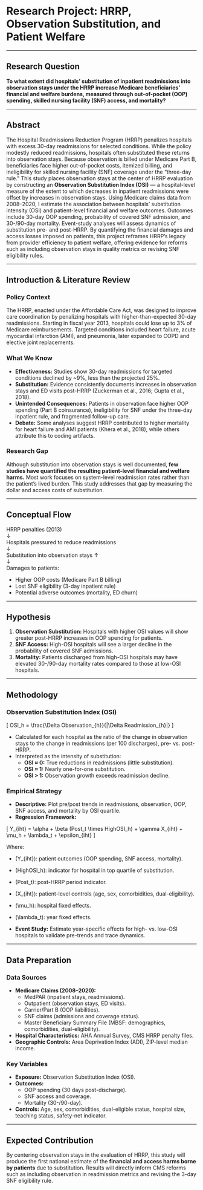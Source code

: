 # Research Project: HRRP, Observation Substitution, and Patient Welfare

---

## Research Question
**To what extent did hospitals’ substitution of inpatient readmissions into observation stays under the HRRP increase Medicare beneficiaries’ financial and welfare burdens, measured through out-of-pocket (OOP) spending, skilled nursing facility (SNF) access, and mortality?**

---

## Abstract
The Hospital Readmissions Reduction Program (HRRP) penalizes hospitals with excess 30-day readmissions for selected conditions. While the policy modestly reduced readmissions, hospitals often substituted these returns into observation stays. Because observation is billed under Medicare Part B, beneficiaries face higher out-of-pocket costs, itemized billing, and ineligibility for skilled nursing facility (SNF) coverage under the “three-day rule.” This study places observation stays at the center of HRRP evaluation by constructing an **Observation Substitution Index (OSI)** — a hospital-level measure of the extent to which decreases in inpatient readmissions were offset by increases in observation stays. Using Medicare claims data from 2008–2020, I estimate the association between hospitals’ substitution intensity (OSI) and patient-level financial and welfare outcomes. Outcomes include 30-day OOP spending, probability of covered SNF admission, and 30-/90-day mortality. Event-study analyses will assess dynamics of substitution pre- and post-HRRP. By quantifying the financial damages and access losses imposed on patients, this project reframes HRRP’s legacy from provider efficiency to patient welfare, offering evidence for reforms such as including observation stays in quality metrics or revising SNF eligibility rules.

---

## Introduction & Literature Review

### Policy Context
The HRRP, enacted under the Affordable Care Act, was designed to improve care coordination by penalizing hospitals with higher-than-expected 30-day readmissions. Starting in fiscal year 2013, hospitals could lose up to 3% of Medicare reimbursements. Targeted conditions included heart failure, acute myocardial infarction (AMI), and pneumonia, later expanded to COPD and elective joint replacements.

### What We Know
- **Effectiveness:** Studies show 30-day readmissions for targeted conditions declined by ~9%, less than the projected 25%.  
- **Substitution:** Evidence consistently documents increases in observation stays and ED visits post-HRRP (Zuckerman et al., 2016; Gupta et al., 2018).  
- **Unintended Consequences:** Patients in observation face higher OOP spending (Part B coinsurance), ineligibility for SNF under the three-day inpatient rule, and fragmented follow-up care.  
- **Debate:** Some analyses suggest HRRP contributed to higher mortality for heart failure and AMI patients (Khera et al., 2018), while others attribute this to coding artifacts.  

### Research Gap
Although substitution into observation stays is well documented, **few studies have quantified the resulting patient-level financial and welfare harms.** Most work focuses on system-level readmission rates rather than the patient’s lived burden. This study addresses that gap by measuring the dollar and access costs of substitution.

---

## Conceptual Flow

HRRP penalties (2013)  
        ↓  
Hospitals pressured to reduce readmissions  
        ↓  
Substitution into observation stays ↑  
        ↓  
Damages to patients:  
- Higher OOP costs (Medicare Part B billing)  
- Lost SNF eligibility (3-day inpatient rule)  
- Potential adverse outcomes (mortality, ED churn)  

---

## Hypothesis
1. **Observation Substitution:** Hospitals with higher OSI values will show greater post-HRRP increases in OOP spending for patients.  
2. **SNF Access:** High-OSI hospitals will see a larger decline in the probability of covered SNF admissions.  
3. **Mortality:** Patients discharged from high-OSI hospitals may have elevated 30-/90-day mortality rates compared to those at low-OSI hospitals.  

---

## Methodology

### Observation Substitution Index (OSI)
\[
OSI_h = \frac{\Delta Observation_{h}}{|\Delta Readmission_{h}|}
\]

- Calculated for each hospital as the ratio of the change in observation stays to the change in readmissions (per 100 discharges), pre- vs. post-HRRP.
- Interpreted as the intensity of substitution:
  - **OSI ≈ 0:** True reductions in readmissions (little substitution).
  - **OSI ≈ 1:** Nearly one-for-one substitution.
  - **OSI > 1:** Observation growth exceeds readmission decline.

### Empirical Strategy
- **Descriptive:** Plot pre/post trends in readmissions, observation, OOP, SNF access, and mortality by OSI quartile.  
- **Regression Framework:**

\[
Y_{iht} = \alpha + \beta (Post_t \times HighOSI_h) + \gamma X_{iht} + \mu_h + \lambda_t + \epsilon_{iht}
\]

Where:
- \(Y_{iht}\): patient outcomes (OOP spending, SNF access, mortality).  
- \(HighOSI_h\): indicator for hospital in top quartile of substitution.  
- \(Post_t\): post-HRRP period indicator.  
- \(X_{iht}\): patient-level controls (age, sex, comorbidities, dual-eligibility).  
- \(\mu_h\): hospital fixed effects.  
- \(\lambda_t\): year fixed effects.  

- **Event Study:** Estimate year-specific effects for high- vs. low-OSI hospitals to validate pre-trends and trace dynamics.

---

## Data Preparation

### Data Sources
- **Medicare Claims (2008–2020):**
  - MedPAR (inpatient stays, readmissions).
  - Outpatient (observation stays, ED visits).
  - Carrier/Part B (OOP liabilities).
  - SNF claims (admissions and coverage status).
  - Master Beneficiary Summary File (MBSF: demographics, comorbidities, dual-eligibility).  
- **Hospital Characteristics:** AHA Annual Survey, CMS HRRP penalty files.  
- **Geographic Controls:** Area Deprivation Index (ADI), ZIP-level median income.

### Key Variables
- **Exposure:** Observation Substitution Index (OSI).  
- **Outcomes:**  
  - OOP spending (30 days post-discharge).  
  - SNF access and coverage.  
  - Mortality (30-/90-day).  
- **Controls:** Age, sex, comorbidities, dual-eligible status, hospital size, teaching status, safety-net indicator.

---

## Expected Contribution
By centering observation stays in the evaluation of HRRP, this study will produce the first national estimate of the **financial and access harms borne by patients** due to substitution. Results will directly inform CMS reforms such as including observation in readmission metrics and revising the 3-day SNF eligibility rule.
